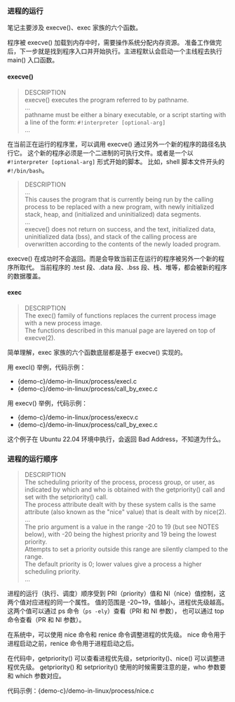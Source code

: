 
### 进程的运行

笔记主要涉及 execve()、exec 家族的六个函数。

程序被 execve() 加载到内存中时，需要操作系统分配内存资源。
准备工作做完后，下一步就是找到程序入口并开始执行。主进程默认会启动一个主线程去执行 main() 入口函数。

#### execve()

> DESCRIPTION</br>
> execve() executes the program referred to by pathname.</br>
> ...</br>
> pathname must be either a binary executable, or a script starting
> with a line of the form: `#!interpreter [optional-arg]`</br>
> ...

在当前正在运行的程序里，可以调用 execve() 通过另外一个新的程序的路径名执行它。
这个新的程序必须是一个二进制的可执行文件。或者是一个以 `#!interpreter [optional-arg]` 形式开始的脚本。
比如，shell 脚本文件开头的 `#!/bin/bash`。

> DESCRIPTION</br>
> ...</br>
> This causes the program that is currently being run by the calling process to be replaced
> with a new program, with newly initialized stack, heap, and (initialized and uninitialized) data segments.</br>
> ...</br>
> execve() does not return on success, and the text, initialized data, uninitialized data (bss),
> and stack of the calling process are overwritten according to the contents of the newly loaded program.

execve() 在成功时不会返回。而是会导致当前正在运行的程序被另外一个新的程序所取代。
当前程序的 .test 段、.data 段、.bss 段、栈、堆等，都会被新的程序的数据覆盖。

#### exec

> DESCRIPTION</br>
> The exec() family of functions replaces the current process image with a new process image.</br>
> The functions described in this manual page are layered on top of execve(2).

简单理解，exec 家族的六个函数底层都是基于 execve() 实现的。

用 execl() 举例，代码示例：

- {demo-c}/demo-in-linux/process/execl.c
- {demo-c}/demo-in-linux/process/call_by_exec.c

用 execv() 举例，代码示例：

- {demo-c}/demo-in-linux/process/execv.c
- {demo-c}/demo-in-linux/process/call_by_exec.c

这个例子在 Ubuntu 22.04 环境中执行，会返回 Bad Address，不知道为什么。

### 进程的运行顺序

> DESCRIPTION</br>
> The scheduling priority of the process, process group, or user, as indicated by which and who
> is obtained with the getpriority() call and set with the setpriority() call.</br>
> The process attribute dealt with by these system calls is the same attribute
> (also known as the "nice" value) that is dealt with by nice(2).</br>
> ...</br>
> The prio argument is a value in the range -20 to 19 (but see NOTES below),
> with -20 being the highest priority and 19 being the lowest priority.</br>
> Attempts to set a priority outside this range are silently clamped to the range.</br>
> The default priority is 0; lower values give a process a higher scheduling priority.</br>
> ...

进程的运行（执行、调度）顺序受到 PRI（priority）值和 NI（nice）值控制，这两个值对应进程的同一个属性。
值的范围是 -20~19，值越小，进程优先级越高。这两个值可以通过 ps 命令（`ps -ely`）查看（PRI 和 NI 参数），
也可以通过 top 命令查看（PR 和 NI 参数）。

在系统中，可以使用 nice 命令和 renice 命令调整进程的优先级。
nice 命令用于进程启动之前，renice 命令用于进程启动之后。

在代码中，getpriority() 可以查看进程优先级，setpriority()、nice() 可以调整进程优先级。
getpriority() 和 setpriority() 使用的时候需要注意的是，who 参数要和 which 参数对应。

代码示例：{demo-c}/demo-in-linux/process/nice.c
